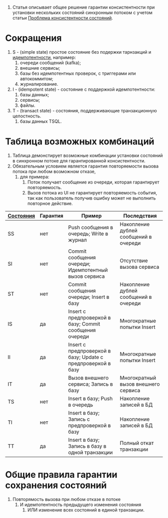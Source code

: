 1. Статья описывает общее решение гарантии консистентности при установки нескольких состояний синхронным потоком
с учетом статьи [Проблема консистентности состояний](./state_consistency_problem.md).


# Сокращения

1. S - (simple state) простое состояние без подержки тарнзакций и [идемпотентности](https://ru.wikipedia.org/wiki/%D0%98%D0%B4%D0%B5%D0%BC%D0%BF%D0%BE%D1%82%D0%B5%D0%BD%D1%82%D0%BD%D0%BE%D1%81%D1%82%D1%8C), например:
    1. очереди сообщений (kafka);
    0. внешние сервисы;
    0. базы без идемпотентных проверок, с триггерами или автокоммитом;
    0. журналирование.
0. I - (idempotent state) - состояние с поддержкой идемпотентности:
    1. базы данных;
    0. сервисы;
    0. файлы.
0. T - (transact state) - состояния, поддерживающие транзакционную целостность.
    1. базы данных TSQL.



# Таблица возможных комбинаций

1. Таблица демонстирует возможные комбинации установки состояний в синхронном потоке для гарантированной консистентности.
2. Обязательным условием является гарантия повторяемости вызова потока при любом возможном отказе,
    1. для примера:
        1. Поток получает сообщение из очереди, которая гарантирует повторяемость.
        0. Вызов потока из UI не гарантирует повторяемость события, так как пользователь получив ошибку может не выполнить повторное действие.

|[Состояния](#сокращения)| Гарантия | Пример | Последствия |
|-|-|-|-|
|SS        | нет      | Push сообщения в очередь; Write в журнал | Накопление дублей сообщений в очереди |
|SI        | нет      | Commit сообщения очереди; Идемпотентный вызов сервиса | Отсутствие вызова сервиса |
|ST        | нет      | Commit сообщения очереди; Insert в базу | Накопление дублей сообщений в очереди |
|IS        | да       | Insert с предпроверкой в базу; Commit сообщения очереди | Многократные попытки Insert |
|II        | да       | Insert с предпроверкой в базу; Update с предпроверкой в базу | Многократные попытки Insert |
|IT        | да       | Вызов внешнего сервиса; Запись в базу | Многократный вызов внешнего сервиса |
|TS        | нет      | Insert в базу; Push в очередь | Накопление записей в БД |
|TI        | нет      | Insert в базу; Запись с предпроверкой в базу | Накопление записей в БД |
|TT        | да       | Insert в базу; Запись в базу в одной транзакции | Полный откат транзакции |



# Общие правила гарантии сохранения состояний

1. Повторямость вызова при любом отказе в потоке
    1. И идемпотентность предыдущего изменения состояния
        1. ИЛИ изменение всех состояний в единой транзакции.
